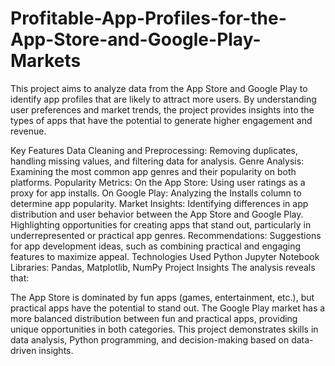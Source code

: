 # Profitable-App-Profiles-for-the-App-Store-and-Google-Play-Markets

This project aims to analyze data from the App Store and Google Play to identify app profiles that are likely to attract more users. By understanding user preferences and market trends, the project provides insights into the types of apps that have the potential to generate higher engagement and revenue.

Key Features
Data Cleaning and Preprocessing: Removing duplicates, handling missing values, and filtering data for analysis.
Genre Analysis: Examining the most common app genres and their popularity on both platforms.
Popularity Metrics:
On the App Store: Using user ratings as a proxy for app installs.
On Google Play: Analyzing the Installs column to determine app popularity.
Market Insights:
Identifying differences in app distribution and user behavior between the App Store and Google Play.
Highlighting opportunities for creating apps that stand out, particularly in underrepresented or practical app genres.
Recommendations:
Suggestions for app development ideas, such as combining practical and engaging features to maximize appeal.
Technologies Used
Python
Jupyter Notebook
Libraries: Pandas, Matplotlib, NumPy
Project Insights
The analysis reveals that:

The App Store is dominated by fun apps (games, entertainment, etc.), but practical apps have the potential to stand out.
The Google Play market has a more balanced distribution between fun and practical apps, providing unique opportunities in both categories.
This project demonstrates skills in data analysis, Python programming, and decision-making based on data-driven insights.

